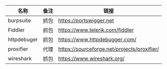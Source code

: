 | 名称        | 备注 | 链接                                        |
| ----------- | ---- | ------------------------------------------- |
| burpsuite   | 抓包 | https://portswigger.net                     |
| Fiddler     | 抓包 | https://www.telerik.com/fiddler             |
| httpdebuger | 抓包 | https://www.httpdebugger.com/               |
| proxifier   | 代理 | https://sourceforge.net/projects/proxifier/ |
| wireshark   | 抓包 | https://www.wireshark.org/                  |

